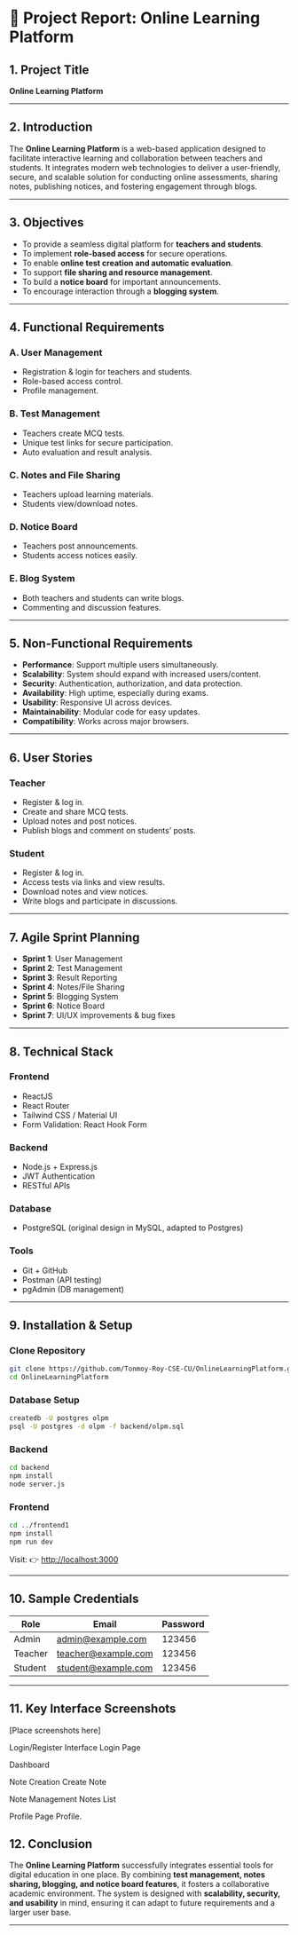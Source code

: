 # 📑 Project Report: Online Learning Platform

## 1. Project Title

**Online Learning Platform**

---

## 2. Introduction

The **Online Learning Platform** is a web-based application designed to facilitate interactive learning and collaboration between teachers and students. It integrates modern web technologies to deliver a user-friendly, secure, and scalable solution for conducting online assessments, sharing notes, publishing notices, and fostering engagement through blogs.

---

## 3. Objectives

* To provide a seamless digital platform for **teachers and students**.
* To implement **role-based access** for secure operations.
* To enable **online test creation and automatic evaluation**.
* To support **file sharing and resource management**.
* To build a **notice board** for important announcements.
* To encourage interaction through a **blogging system**.

---

## 4. Functional Requirements

### A. User Management

* Registration & login for teachers and students.
* Role-based access control.
* Profile management.

### B. Test Management

* Teachers create MCQ tests.
* Unique test links for secure participation.
* Auto evaluation and result analysis.

### C. Notes and File Sharing

* Teachers upload learning materials.
* Students view/download notes.

### D. Notice Board

* Teachers post announcements.
* Students access notices easily.

### E. Blog System

* Both teachers and students can write blogs.
* Commenting and discussion features.

---

## 5. Non-Functional Requirements

* **Performance**: Support multiple users simultaneously.
* **Scalability**: System should expand with increased users/content.
* **Security**: Authentication, authorization, and data protection.
* **Availability**: High uptime, especially during exams.
* **Usability**: Responsive UI across devices.
* **Maintainability**: Modular code for easy updates.
* **Compatibility**: Works across major browsers.

---

## 6. User Stories

### Teacher

* Register & log in.
* Create and share MCQ tests.
* Upload notes and post notices.
* Publish blogs and comment on students’ posts.

### Student

* Register & log in.
* Access tests via links and view results.
* Download notes and view notices.
* Write blogs and participate in discussions.

---

## 7. Agile Sprint Planning

* **Sprint 1**: User Management
* **Sprint 2**: Test Management
* **Sprint 3**: Result Reporting
* **Sprint 4**: Notes/File Sharing
* **Sprint 5**: Blogging System
* **Sprint 6**: Notice Board
* **Sprint 7**: UI/UX improvements & bug fixes

---

## 8. Technical Stack

### Frontend

* ReactJS
* React Router
* Tailwind CSS / Material UI
* Form Validation: React Hook Form

### Backend

* Node.js + Express.js
* JWT Authentication
* RESTful APIs

### Database

* PostgreSQL (original design in MySQL, adapted to Postgres)

### Tools

* Git + GitHub
* Postman (API testing)
* pgAdmin (DB management)

---

## 9. Installation & Setup

### Clone Repository

```bash
git clone https://github.com/Tonmoy-Roy-CSE-CU/OnlineLearningPlatform.git
cd OnlineLearningPlatform
```

### Database Setup

```bash
createdb -U postgres olpm
psql -U postgres -d olpm -f backend/olpm.sql
```

### Backend

```bash
cd backend
npm install
node server.js
```

### Frontend

```bash
cd ../frontend1
npm install
npm run dev
```

Visit: 👉 [http://localhost:3000](http://localhost:3000)

---

## 10. Sample Credentials

| Role    | Email                                             | Password |
| ------- | ------------------------------------------------- | -------- |
| Admin   | [admin@example.com](mailto:admin@example.com)     | 123456   |
| Teacher | [teacher@example.com](mailto:teacher@example.com) | 123456   |
| Student | [student@example.com](mailto:student@example.com) | 123456   |

---


## 11. Key Interface Screenshots
[Place screenshots here]

Login/Register Interface Login Page

Dashboard

Note Creation Create Note

Note Management Notes List

Profile Page Profile.

## 12. Conclusion

The **Online Learning Platform** successfully integrates essential tools for digital education in one place. By combining **test management, notes sharing, blogging, and notice board features**, it fosters a collaborative academic environment. The system is designed with **scalability, security, and usability** in mind, ensuring it can adapt to future requirements and a larger user base.

---

